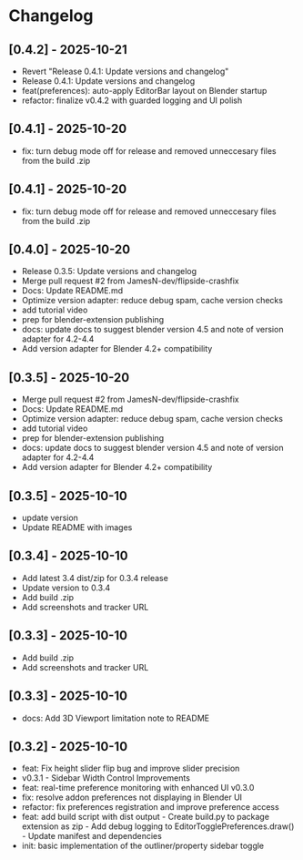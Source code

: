 # Changelog

## [0.4.2] - 2025-10-21

- Revert "Release 0.4.1: Update versions and changelog"
- Release 0.4.1: Update versions and changelog
- feat(preferences): auto-apply EditorBar layout on Blender startup
- refactor: finalize v0.4.2 with guarded logging and UI polish


## [0.4.1] - 2025-10-20

- fix: turn debug mode off for release and removed unneccesary files from the build .zip


## [0.4.1] - 2025-10-20

- fix: turn debug mode off for release and removed unneccesary files from the build .zip


## [0.4.0] - 2025-10-20

- Release 0.3.5: Update versions and changelog
- Merge pull request #2 from JamesN-dev/flipside-crashfix
- Docs: Update README.md
- Optimize version adapter: reduce debug spam, cache version checks
- add tutorial video
- prep for blender-extension publishing
- docs: update docs to suggest blender version 4.5 and note of version adapter for 4.2-4.4
- Add version adapter for Blender 4.2+ compatibility


## [0.3.5] - 2025-10-20

- Merge pull request #2 from JamesN-dev/flipside-crashfix
- Docs: Update README.md
- Optimize version adapter: reduce debug spam, cache version checks
- add tutorial video
- prep for blender-extension publishing
- docs: update docs to suggest blender version 4.5 and note of version adapter for 4.2-4.4
- Add version adapter for Blender 4.2+ compatibility


## [0.3.5] - 2025-10-10

- update version
- Update README with images


## [0.3.4] - 2025-10-10

- Add latest 3.4 dist/zip for 0.3.4 release
- Update version to 0.3.4
- Add build .zip
- Add screenshots and tracker URL


## [0.3.3] - 2025-10-10

- Add build .zip
- Add screenshots and tracker URL


## [0.3.3] - 2025-10-10

- docs: Add 3D Viewport limitation note to README


## [0.3.2] - 2025-10-10

- feat: Fix height slider flip bug and improve slider precision
- v0.3.1 - Sidebar Width Control Improvements
- feat: real-time preference monitoring with enhanced UI v0.3.0
- fix: resolve addon preferences not displaying in Blender UI
- refactor: fix preferences registration and improve preference access
- feat: add build script with dist output - Create build.py to package extension as zip - Add debug logging to EditorTogglePreferences.draw() - Update manifest and dependencies
- init: basic implementation of the outliner/property sidebar toggle

